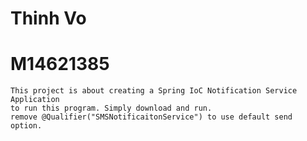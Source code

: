 # Thinh Vo
# M14621385
    This project is about creating a Spring IoC Notification Service Application
    to run this program. Simply download and run. 
    remove @Qualifier("SMSNotificaitonService") to use default send option. 